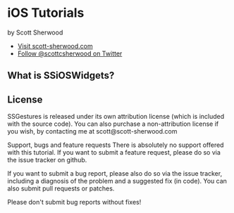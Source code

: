 iOS Tutorials
=========

by Scott Sherwood

<ul>
<li><a href="http://www.scott-sherwood.com">Visit scott-sherwood.com</a></li>
<li><a href="http://twitter.com/#!/scottcsherwood">Follow @scottcsherwood on Twitter</a></li>
</ul>


<h2>What is SSiOSWidgets?</h2>


<h2>License</h2>
SSGestures is released under its own attribution license (which is included with the source code). You can also purchase a non-attribution license if you wish, by contacting me at scott@scott-sherwood.com

Support, bugs and feature requests
There is absolutely no support offered with this tutorial. If you want to submit a feature request, please do so via the issue tracker on github.

If you want to submit a bug report, please also do so via the issue tracker, including a diagnosis of the problem and a suggested fix (in code). You can also submit pull requests or patches.

Please don't submit bug reports without fixes!